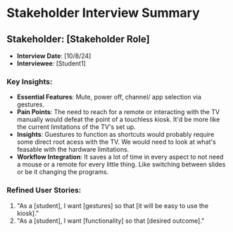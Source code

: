 # Stakeholder Interview Summary
## Stakeholder: [Stakeholder Role]
- **Interview Date**: [10/8/24]
- **Interviewee**: [Student1]
### Key Insights:
- **Essential Features**: Mute, power off, channel/ app selection via gestures.
- **Pain Points**: The need to reach for a remote or interacting with the TV manually would defeat the point of a touchless kiosk. It'd be more like the current limitations of the TV's set up.
- **Insights**: Guestures to function as shortcuts would probably require some direct root acess with the TV. We would need to look at what's feasable with the hardware limitations.
- **Workflow Integration**:  It saves a lot of time in every aspect to not need a mouse or a remote for every little thing. Like switching between slides or be it changing the programs.
### Refined User Stories:
1. "As a [student], I want [gestures] so that [it will be easy to use the kiosk]."
2. "As a [student], I want [functionality] so that [desired outcome]."